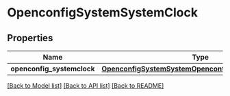 # OpenconfigSystemSystemClock

## Properties
Name | Type | Description | Notes
------------ | ------------- | ------------- | -------------
**openconfig_systemclock** | [**OpenconfigSystemSystemOpenconfigsystemsystemClock**](OpenconfigSystemSystemOpenconfigsystemsystemClock.md) |  | [optional] 

[[Back to Model list]](../README.md#documentation-for-models) [[Back to API list]](../README.md#documentation-for-api-endpoints) [[Back to README]](../README.md)


